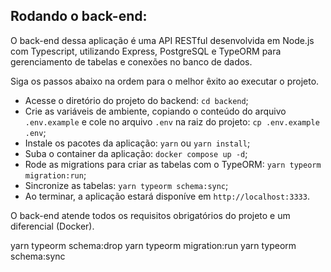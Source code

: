 ## Rodando o back-end:
O back-end dessa aplicação é uma API RESTful desenvolvida em Node.js com Typescript, utilizando Express, PostgreSQL e TypeORM para gerenciamento de tabelas e conexões no banco de dados.

Siga os passos abaixo na ordem para o melhor êxito ao executar o projeto.

   - Acesse o diretório do projeto do backend: `cd backend`;
   - Crie as variáveis de ambiente, copiando o conteúdo do arquivo `.env.example` e cole no arquivo `.env` na raiz do projeto: `cp .env.example .env`;
   - Instale os pacotes da aplicação: `yarn` ou `yarn install`;
   - Suba o container da aplicação: `docker compose up -d`;
   - Rode as migrations para criar as tabelas com o TypeORM: `yarn typeorm migration:run`;
   - Sincronize as tabelas: `yarn typeorm schema:sync`;
   - Ao terminar, a aplicação estará disponíve em `http://localhost:3333`.

O back-end atende todos os requisitos obrigatórios do projeto e um diferencial (Docker).



 yarn typeorm schema:drop
  yarn typeorm migration:run
  yarn typeorm schema:sync